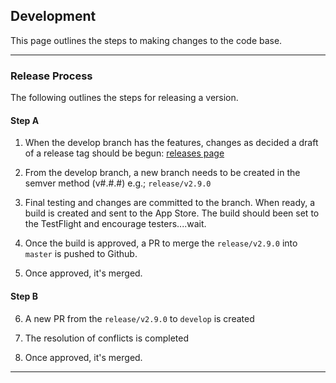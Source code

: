 ## Development
This page outlines the steps to making changes to the code base.
____

### Release Process
The following outlines the steps for releasing a version.
 
#### Step A
1. When the develop branch has the features, changes as decided a draft of a release tag should be begun: [releases page](https://github.com/sumcoinwallet/sumcoinwallet-ios/releases)

2. From the develop branch, a new branch needs to be created in the semver method (v#.#.#) e.g.; `release/v2.9.0`

3. Final testing and changes are committed to the branch. When ready, a build is created and sent to the App Store. The build should been set to the TestFlight and encourage testers....wait.

4. Once the build is approved, a PR to merge the `release/v2.9.0` into `master` is pushed to Github.

5. Once approved, it's merged.
   

#### Step B
6. A new PR from the `release/v2.9.0` to `develop` is created

7. The resolution of conflicts is completed

8. Once approved, it's merged.



 
--- 